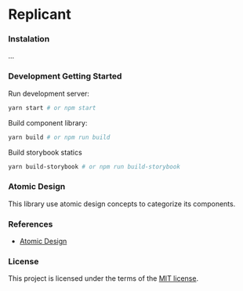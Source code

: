 # Replicant

### Instalation

...

### Development Getting Started

Run development server: 

```bash
yarn start # or npm start
```

Build component library:

```bash
yarn build # or npm run build
```

Build storybook statics

```bash
yarn build-storybook # or npm run build-storybook
```

### Atomic Design

This library use atomic design concepts to categorize its components.

### References

* [Atomic Design](https://github.com/danilowoz/react-atomic-design)

### License
This project is licensed under the terms of the [MIT license](/LICENSE).

